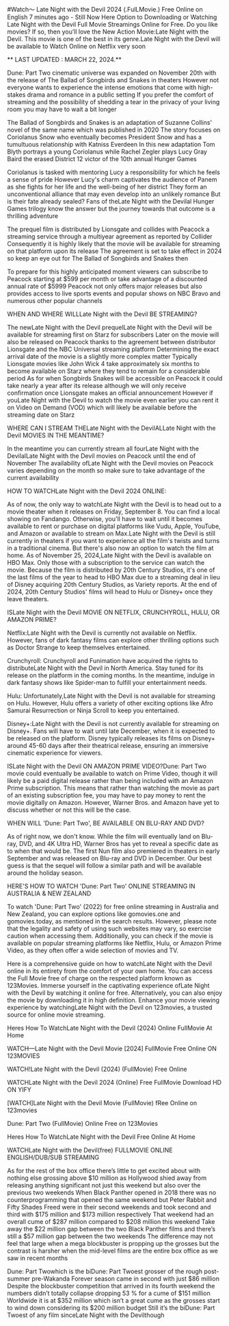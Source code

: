 #Watch～ Late Night with the Devil 2024 (.FulLMovie.) Free Online on English
7 minutes ago - Still Now Here Option to Downloading or Watching Late Night with the Devil Full Movie Streamings Online for Free. Do you like movies? If so, then you’ll love the New Action Movie:Late Night with the Devil. This movie is one of the best in its genre.Late Night with the Devil will be available to Watch Online on Netflix very soon


** LAST UPDATED : MARCH 22, 2024.**

Dune: Part Two cinematic universe was expanded on November 20th with the release of The Ballad of Songbirds and Snakes in theaters However not everyone wants to experience the intense emotions that come with high-stakes drama and romance in a public setting If you prefer the comfort of streaming and the possibility of shedding a tear in the privacy of your living room you may have to wait a bit longer

The Ballad of Songbirds and Snakes is an adaptation of Suzanne Collins' novel of the same name which was published in 2020 The story focuses on Coriolanus Snow who eventually becomes President Snow and has a tumultuous relationship with Katniss Everdeen In this new adaptation Tom Blyth portrays a young Coriolanus while Rachel Zegler plays Lucy Gray Baird the erased District 12 victor of the 10th annual Hunger Games

Coriolanus is tasked with mentoring Lucy a responsibility for which he feels a sense of pride However Lucy's charm captivates the audience of Panem as she fights for her life and the well-being of her district They form an unconventional alliance that may even develop into an unlikely romance But is their fate already sealed? Fans of theLate Night with the Devilal Hunger Games trilogy know the answer but the journey towards that outcome is a thrilling adventure

The prequel film is distributed by Lionsgate and collides with Peacock a streaming service through a multiyear agreement as reported by Collider Consequently it is highly likely that the movie will be available for streaming on that platform upon its release The agreement is set to take effect in 2024 so keep an eye out for The Ballad of Songbirds and Snakes then

To prepare for this highly anticipated moment viewers can subscribe to Peacock starting at $599 per month or take advantage of a discounted annual rate of $5999 Peacock not only offers major releases but also provides access to live sports events and popular shows on NBC Bravo and numerous other popular channels

WHEN AND WHERE WILLLate Night with the Devil BE STREAMING?

The newLate Night with the Devil prequelLate Night with the Devil will be available for streaming first on Starz for subscribers Later on the movie will also be released on Peacock thanks to the agreement between distributor Lionsgate and the NBC Universal streaming platform Determining the exact arrival date of the movie is a slightly more complex matter Typically Lionsgate movies like John Wick 4 take approximately six months to become available on Starz where they tend to remain for a considerable period As for when Songbirds Snakes will be accessible on Peacock it could take nearly a year after its release although we will only receive confirmation once Lionsgate makes an official announcement However if youLate Night with the Devil to watch the movie even earlier you can rent it on Video on Demand (VOD) which will likely be available before the streaming date on Starz

WHERE CAN I STREAM THELate Night with the DevilALLate Night with the Devil MOVIES IN THE MEANTIME?

In the meantime you can currently stream all fourLate Night with the DevilalLate Night with the Devil movies on Peacock until the end of November The availability ofLate Night with the Devil movies on Peacock varies depending on the month so make sure to take advantage of the current availability

HOW TO WATCHLate Night with the Devil 2024 ONLINE:

As of now, the only way to watchLate Night with the Devil is to head out to a movie theater when it releases on Friday, September 8. You can find a local showing on Fandango. Otherwise, you'll have to wait until it becomes available to rent or purchase on digital platforms like Vudu, Apple, YouTube, and Amazon or available to stream on Max.Late Night with the Devil is still currently in theaters if you want to experience all the film's twists and turns in a traditional cinema. But there's also now an option to watch the film at home. As of November 25, 2024,Late Night with the Devil is available on HBO Max. Only those with a subscription to the service can watch the movie. Because the film is distributed by 20th Century Studios, it's one of the last films of the year to head to HBO Max due to a streaming deal in lieu of Disney acquiring 20th Century Studios, as Variety reports. At the end of 2024, 20th Century Studios' films will head to Hulu or Disney+ once they leave theaters.

ISLate Night with the Devil MOVIE ON NETFLIX, CRUNCHYROLL, HULU, OR AMAZON PRIME?

Netflix:Late Night with the Devil is currently not available on Netflix. However, fans of dark fantasy films can explore other thrilling options such as Doctor Strange to keep themselves entertained.

Crunchyroll: Crunchyroll and Funimation have acquired the rights to distributeLate Night with the Devil in North America. Stay tuned for its release on the platform in the coming months. In the meantime, indulge in dark fantasy shows like Spider-man to fulfill your entertainment needs.

Hulu: Unfortunately,Late Night with the Devil is not available for streaming on Hulu. However, Hulu offers a variety of other exciting options like Afro Samurai Resurrection or Ninja Scroll to keep you entertained.

Disney+:Late Night with the Devil is not currently available for streaming on Disney+. Fans will have to wait until late December, when it is expected to be released on the platform. Disney typically releases its films on Disney+ around 45-60 days after their theatrical release, ensuring an immersive cinematic experience for viewers.

ISLate Night with the Devil ON AMAZON PRIME VIDEO?Dune: Part Two movie could eventually be available to watch on Prime Video, though it will likely be a paid digital release rather than being included with an Amazon Prime subscription. This means that rather than watching the movie as part of an existing subscription fee, you may have to pay money to rent the movie digitally on Amazon. However, Warner Bros. and Amazon have yet to discuss whether or not this will be the case.

WHEN WILL 'Dune: Part Two', BE AVAILABLE ON BLU-RAY AND DVD?

As of right now, we don't know. While the film will eventually land on Blu-ray, DVD, and 4K Ultra HD, Warner Bros has yet to reveal a specific date as to when that would be. The first Nun film also premiered in theaters in early September and was released on Blu-ray and DVD in December. Our best guess is that the sequel will follow a similar path and will be available around the holiday season.

HERE'S HOW TO WATCH 'Dune: Part Two' ONLINE STREAMING IN AUSTRALIA & NEW ZEALAND

To watch 'Dune: Part Two' (2022) for free online streaming in Australia and New Zealand, you can explore options like gomovies.one and gomovies.today, as mentioned in the search results. However, please note that the legality and safety of using such websites may vary, so exercise caution when accessing them. Additionally, you can check if the movie is available on popular streaming platforms like Netflix, Hulu, or Amazon Prime Video, as they often offer a wide selection of movies and TV.

Here is a comprehensive guide on how to watchLate Night with the Devil online in its entirety from the comfort of your own home. You can access the Full Movie free of charge on the respected platform known as 123Movies. Immerse yourself in the captivating experience ofLate Night with the Devil by watching it online for free. Alternatively, you can also enjoy the movie by downloading it in high definition. Enhance your movie viewing experience by watchingLate Night with the Devil on 123movies, a trusted source for online movie streaming.

Heres How To WatchLate Night with the Devil (2024) Online FullMovie At Home

WATCH—Late Night with the Devil Movie [2024] FullMovie Free Online ON 123MOVIES

WATCH!Late Night with the Devil (2024) (FullMovie) Free Online

WATCHLate Night with the Devil 2024 (Online) Free FullMovie Download HD ON YIFY

[WATCH]Late Night with the Devil Movie (FullMovie) fRee Online on 123movies

Dune: Part Two (FullMovie) Online Free on 123Movies

Heres How To WatchLate Night with the Devil Free Online At Home

WATCHLate Night with the Devil(free) FULLMOVIE ONLINE ENGLISH/DUB/SUB STREAMING

As for the rest of the box office there’s little to get excited about with nothing else grossing above $10 million as Hollywood shied away from releasing anything significant not just this weekend but also over the previous two weekends When Black Panther opened in 2018 there was no counterprogramming that opened the same weekend but Peter Rabbit and Fifty Shades Freed were in their second weekends and took second and third with $175 million and $173 million respectively That weekend had an overall cume of $287 million compared to $208 million this weekend Take away the $22 million gap between the two Black Panther films and there’s still a $57 million gap between the two weekends The difference may not feel that large when a mega blockbuster is propping up the grosses but the contrast is harsher when the mid-level films are the entire box office as we saw in recent months

Dune: Part Twowhich is the biDune: Part Twoest grosser of the rough post-summer pre-Wakanda Forever season came in second with just $86 million Despite the blockbuster competition that arrived in its fourth weekend the numbers didn’t totally collapse dropping 53 % for a cume of $151 million Worldwide it is at $352 million which isn’t a great cume as the grosses start to wind down considering its $200 million budget Still it’s the biDune: Part Twoest of any film sinceLate Night with the Devilthough 
